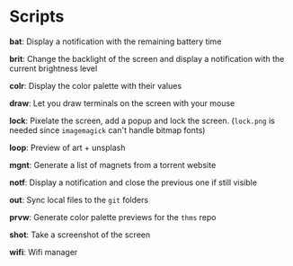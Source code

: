 # Scripts

**bat**: Display a notification with the remaining battery time

**brit**: Change the backlight of the screen and display a notification with the current brightness level

**colr**: Display the color palette with their values

**draw**: Let you draw terminals on the screen with your mouse

**lock**: Pixelate the screen, add a popup and lock the screen. (`lock.png` is needed since `imagemagick` can't handle bitmap fonts)

**loop**: Preview of art + unsplash

**mgnt**: Generate a list of magnets from a torrent website

**notf**: Display a notification and close the previous one if still visible

**out**: Sync local files to the `git` folders

**prvw**: Generate color palette previews for the `thms` repo

**shot**: Take a screenshot of the screen

**wifi**: Wifi manager
